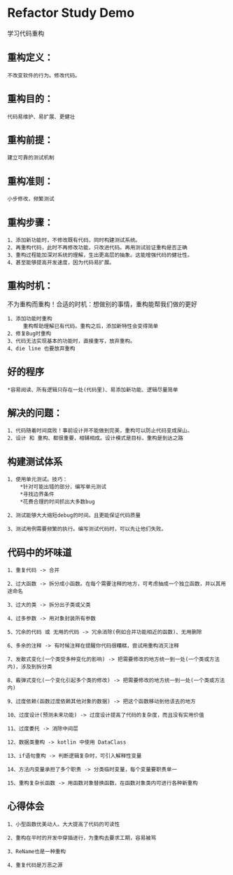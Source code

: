 # Refactor Study Demo

学习代码重构

## 重构定义：

    不改变软件的行为。修改代码。

## 重构目的：

    代码易维护、易扩展、更健壮

## 重构前提：

    建立可靠的测试机制

## 重构准则：

    小步修改，频繁测试

## 重构步骤：

    1、添加新功能时，不修改既有代码，同时构建测试系统。
    2、再重构代码，此时不再修改功能，只改进代码。再用测试验证重构是否正确
    3、重构过程能加深对系统的理解，生出更高层的抽象。这能增强代码的健壮性。
    4、甚至能够提高开发速度，因为代码易扩展。

## 重构时机：

不为重构而重构！合适的时机：想做别的事情，重构能帮我们做的更好

    1、添加功能时重构
         重构帮助理解已有代码。重构之后，添加新特性会变得简单 
    2、修复Bug时重构
    3、代码无法实现基本的功能时，直接重写，放弃重构。
    4、die line 也要放弃重构

## 好的程序

    *容易阅读、所有逻辑只存在一处(代码里)、易添加新功能、逻辑尽量简单

## 解决的问题：

    1、代码随着时间腐败！事前设计并不能做到完美，重构可以防止代码变成屎山。
    2、设计 和 重构、都很重要，相辅相成。设计模式是目标，重构是到达之路

## 构建测试体系

    1、使用单元测试。技巧：
        *针对可能出错的部分，编写单元测试
        *寻找边界条件
        *花费合理的时间抓出大多数bug

    2、测试能够大大缩短debug的时间。且更能保证代码质量

    3、测试用例需要频繁的执行。编写测试代码时，可以先让他们失败。

## 代码中的坏味道

    1、重复代码 -> 合并

    2、过大函数 -> 拆分成小函数。在每个需要注释的地方，可考虑抽成一个独立函数，并以其用途命名

    3、过大的类 -> 拆分出子类或父类

    4、过多参数 -> 用对象封装所有参数

    5、冗余的代码 或 无用的代码 -> 冗余消除(例如合并功能相近的函数)、无用删除

    6、多余的注释 -> 有时候注释在提醒你代码很糟糕，尝试用重构消灭注释
    
    7、发散式变化(一个类受多种变化的影响) -> 把需要修改的地方统一到一处(一个类或方法内)，涉及到拆分类

    8、霰弹式变化(一个变化引起多个类的修改) -> 把需要修改的地方统一到一处(一个类或方法内)

    9、过度依赖(函数过度依赖其他对象的数据) -> 把这个函数移动到他该去的地方

    10、过度设计(预测未来功能) -> 过度设计提高了代码的复杂度，而且没有实用价值

    11、过度委托 -> 消除中间层

    12、数据类重构 -> kotlin 中使用 DataClass

    13、if语句重构 -> 判断逻辑复杂时，可引入解释性变量

    14、方法内变量承担了多个职责 -> 分类临时变量，每个变量要职责单一

    15、重构复杂长函数 -> 用函数对象替换函数，在函数对象类内可进行各种新重构

## 心得体会

    1、小型函数优美动人。大大提高了代码的可读性

    2、重构在平时的开发中穿插进行，为重构去要求工期，容易被骂

    3、ReName也是一种重构

    4、重复代码是万恶之源